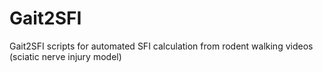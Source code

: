 # Gait2SFI
Gait2SFI scripts for automated SFI calculation from rodent walking videos (sciatic nerve injury model)
